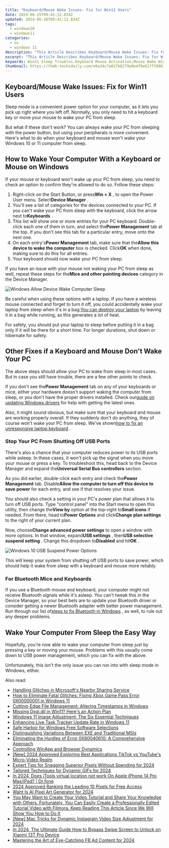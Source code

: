 ```yaml
---
title: "Keyboard/Mouse Wake Issues: Fix for Win11 Users"
date: 2024-06-25T09:41:12.834Z
updated: 2024-06-26T09:41:12.834Z
tags:
  - windows10
  - windows11
categories:
  - os
  - windows 11
description: "This Article Describes Keyboard/Mouse Wake Issues: Fix for Win11 Users"
excerpt: "This Article Describes Keyboard/Mouse Wake Issues: Fix for Win11 Users"
keywords: Win11 Sleep Troubles,Keyboard Mouse Activation,Mouse Wake Win11,Fixing Input Devices,Win11 Device Awareness,Battery Saver Mode,Optimizing Windows 11
thumbnail: https://thmb.techidaily.com/e0a34c7a81fb8279e0e4f8e61ff399b11932a0b059873f4809f00d7b660fc375.jpg
---
```


## Keyboard/Mouse Wake Issues: Fix for Win11 Users

 Sleep mode is a convenient power option for your computer, as it lets you pick up right where you left off. Normally, you only need to hit a keyboard key or move your mouse to wake your PC from sleep.

 But what if these don't work? You can always wake your PC from sleeping with the power button, but using your peripherals is more convenient. Here's what to do when your keyboard and mouse won't wake your Windows 10 or 11 computer from sleep.

## How to Wake Your Computer With a Keyboard or Mouse on Windows

 If your mouse or keyboard won't wake up your PC from sleep, you need to check an option to confirm they're allowed to do so. Follow these steps:

1. Right-click on the Start Button, or press**Win + X** , to open the Power User menu. Select**Device Manager** .
2. You'll see a list of categories for the devices connected to your PC. If you can't wake your PC from sleep with the keyboard, click the arrow next to**Keyboards** .
3. This list will show one or more entries for your PC keyboard. Double-click each one of them in turn, and select the**Power Management** tab at the top. If you don't see this tab for a particular entry, move onto the next one.
4. On each entry's**Power Management** tab, make sure that the**Allow this device to wake the computer** box is checked. Click**OK** when done, making sure to do this for all entries.
5. Your keyboard should now wake your PC from sleep.

 If you have an issue with your mouse not waking your PC from sleep as well, repeat these steps for the**Mice and other pointing devices** category in the Device Manager.

![Windows Allow Device Wake Computer Sleep](https://static1.makeuseofimages.com/wordpress/wp-content/uploads/2021/05/Windows-Allow-Device-Wake-Computer-Sleep.png)

 Be careful when using these options with a laptop. If you have a wireless mouse connected and forget to turn it off, you could accidentally wake your laptop from sleep when it's in a bag.[You can destroy your laptop](https://www.makeuseof.com/tag/5-ways-utterly-destroy-laptop-slowly-surely/) by leaving it in a bag while running, as this generates a lot of heat.

 For safety, you should put your laptop to sleep before putting it in a bag only if it will be there for a short time. For longer durations, shut down or hibernate for safety.

## Other Fixes if a Keyboard and Mouse Don't Wake Your PC

 The above steps should allow your PC to wake from sleep in most cases. But in case you still have trouble, there are a few other points to check.

 If you don't see the**Power Management** tab on any of your keyboards or mice, either your hardware doesn't support waking the computer from sleep, or you don't have the proper drivers installed. Check our[guide on updating Windows drivers](https://www.makeuseof.com/tag/find-replace-outdated-windows-drivers/) for help with getting the latest ones.

 Also, it might sound obvious, but make sure that your keyboard and mouse are working properly overall. If they suddenly don't do anything, they of course won't wake your PC from sleep. We've shown[how to fix an unresponsive laptop keyboard](https://www.makeuseof.com/tag/laptop-keyboard-not-working/) .

### Stop Your PC From Shutting Off USB Ports

 There's also a chance that your computer reduces power to its USB ports while asleep. In these cases, it won't pick up the signal when you move your mouse or press a key. To troubleshoot this, head back to the Device Manager and expand the**Universal Serial Bus controllers** section.

 As you did earlier, double-click each entry and check the**Power Management** tab. Disable**Allow the computer to turn off this device to save power** for each entry, and see if that resolves your issue.

 You should also check a setting in your PC's power plan that allows it to turn off USB ports. Type "control panel" into the Start menu to open this utility, then change the**View by** option at the top-right to**Small icons** if needed. From there, head to**Power Options** and click**Change plan settings** to the right of your current plan.

 Now, choose**Change advanced power settings** to open a window with more options. In that window, expand**USB settings** , then**USB selective suspend setting** . Change this dropdown to**Disabled** and hit**OK** .

![Windows 10 USB Suspend Power Options](https://static1.makeuseofimages.com/wordpress/wp-content/uploads/2021/05/Windows-10-USB-Suspend-Power-Options.png)

 This will keep your system from shutting off USB ports to save power, which should help it wake from sleep with a keyboard and mouse more reliably.

### For Bluetooth Mice and Keyboards

 If you use a Bluetooth mouse and keyboard, your computer might not receive Bluetooth signals while it's asleep. You can't tweak this in the Device Manager, so your best bets are to update your Bluetooth driver or consider getting a newer Bluetooth adapter with better power management. Run through our list of[steps to fix Bluetooth in Windows](https://www.makeuseof.com/tag/bluetooth-not-working-windows-10/) , as well, to rule out any deeper problems.

## Wake Your Computer From Sleep the Easy Way

 Hopefully, you're now able to wake your computer from sleep just by pressing a key or moving your mouse. Problems with this usually come down to USB power management, which you can fix with the above.

 Unfortunately, this isn't the only issue you can run into with sleep mode in Windows, either.


<ins class="adsbygoogle"
     style="display:block"
     data-ad-format="autorelaxed"
     data-ad-client="ca-pub-7571918770474297"
     data-ad-slot="1223367746"></ins>



<ins class="adsbygoogle"
     style="display:block"
     data-ad-client="ca-pub-7571918770474297"
     data-ad-slot="8358498916"
     data-ad-format="auto"
     data-full-width-responsive="true"></ins>

<span class="atpl-alsoreadstyle">Also read:</span>
<div><ul>
<li><a href="https://win11.techidaily.com/handling-glitches-in-microsofts-nearby-sharing-service/"><u>Handling Glitches in Microsoft's Nearby Sharing Service</u></a></li>
<li><a href="https://win11.techidaily.com/how-to-eliminate-fatal-glitches-fixing-xbox-game-pass-error-0x00000001-in-windows-11/"><u>How to Eliminate Fatal Glitches: Fixing Xbox Game Pass Error 0X00000001 in Windows 11</u></a></li>
<li><a href="https://win11.techidaily.com/cutting-edge-file-management-altering-timestamps-in-windows/"><u>Cutting-Edge File Management: Altering Timestamps in Windows</u></a></li>
<li><a href="https://win11.techidaily.com/missing-dxgidll-in-win11-heres-an-action-plan/"><u>Missing Dxgi.dll in Win11? Here's an Action Plan</u></a></li>
<li><a href="https://win11.techidaily.com/windows-11-image-adjustment-the-six-essential-techniques/"><u>Windows 11 Image Adjustment: The Six Essential Techniques</u></a></li>
<li><a href="https://win11.techidaily.com/enhancing-live-task-tracker-update-rate-in-windows-11/"><u>Enhancing Live Task Tracker Update Rate in Windows 11</u></a></li>
<li><a href="https://win11.techidaily.com/safe-harbor-for-windows-free-software-selections/"><u>Safe Harbor for Windows Free Software Selections</u></a></li>
<li><a href="https://win11.techidaily.com/distinguishing-variations-between-exe-and-traditional-msis/"><u>Distinguishing Variations Between EXE and Traditional MSIs</u></a></li>
<li><a href="https://win11.techidaily.com/eliminating-the-hurdles-of-error-0x80040610-a-comprehensive-approach/"><u>Eliminating the Hurdles of Error 0X80040610: A Comprehensive Approach</u></a></li>
<li><a href="https://win11.techidaily.com/controlling-winapp-and-browser-dynamics/"><u>Controlling WinApp and Browser Dynamics</u></a></li>
<li><a href="https://facebook-video-share.techidaily.com/new-2024-approved-exploring-best-applications-tiktok-vs-youtubes-micro-video-realm/"><u>[New] 2024 Approved  Exploring Best Applications  TikTok vs YouTube's Micro-Video Realm</u></a></li>
<li><a href="https://some-knowledge.techidaily.com/expert-tips-for-snagging-superior-pixels-without-spending-for-2024/"><u>Expert Tips for Snagging Superior Pixels Without Spending for 2024</u></a></li>
<li><a href="https://some-skills.techidaily.com/tailored-techniques-for-dynamic-gifs-for-2024/"><u>Tailored Techniques for Dynamic GIFs for 2024</u></a></li>
<li><a href="https://iphone-location.techidaily.com/in-2024-does-itools-virtual-location-not-work-on-apple-iphone-14-pro-maxipad-drfone-by-drfone-virtual-ios/"><u>In 2024, Does iTools virtual location not work On Apple iPhone 14 Pro Max/iPad? | Dr.fone</u></a></li>
<li><a href="https://extra-guidance.techidaily.com/2024-approved-ranking-the-leading-10-pixels-for-free-access/"><u>2024 Approved  Ranking the Leading 10 Pixels for Free Access</u></a></li>
<li><a href="https://ai-topics.techidaily.com/waht-is-ai-pixel-art-generator-for-2024/"><u>Waht Is AI Pixel Art Generator for 2024</u></a></li>
<li><a href="https://ai-editing-video.techidaily.com/you-may-want-to-create-your-video-tutorial-and-share-your-knowledge-with-others-fortunately-you-can-easily-create-a-professionally-edited-tutorial-video-wit/"><u>You May Want to Create Your Video Tutorial and Share Your Knowledge with Others. Fortunately, You Can Easily Create a Professionally Edited Tutorial Video with Filmora. Keep Reading This Article Since We Will Show You How to Do It</u></a></li>
<li><a href="https://instagram-videos.techidaily.com/new-mac-tricks-for-dynamic-instagram-video-size-adjustment-for-2024/"><u>[New] Mac Tricks for Dynamic Instagram Video Size Adjustment for 2024</u></a></li>
<li><a href="https://unlock-android.techidaily.com/in-2024-the-ultimate-guide-how-to-bypass-swipe-screen-to-unlock-on-xiaomi-13t-pro-device-by-drfone-android/"><u>In 2024, The Ultimate Guide How to Bypass Swipe Screen to Unlock on Xiaomi 13T Pro Device</u></a></li>
<li><a href="https://facebook-video-content.techidaily.com/mastering-the-art-of-eye-catching-fb-ad-content-for-2024/"><u>Mastering the Art of Eye-Catching FB Ad Content for 2024</u></a></li>
</ul></div>
